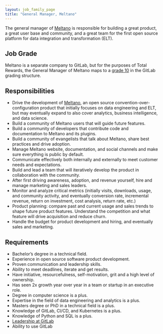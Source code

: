 ```yaml
---
layout: job_family_page
title: "General Manager, Meltano"
---
```


The general manager of [Meltano](https://meltano.com/) is responsible for building a great product, a great user base and community, and a great team for the first open source platform for data integration and transformation (ELT).

## Job Grade

Meltano is a separate company to GitLab, but for the purposes of Total Rewards, the General Manager of Meltano maps to a [grade 10](/handbook/total-rewards/compensation/compensation-calculator/#gitlab-job-grades) in the GitLab grading structure.

## Responsibilities

- Drive the development of [Meltano](https://meltano.com/), an open source convention-over-configuration product that initially focuses on data engineering and ELT, but may eventually expand to also cover analytics, business intelligence, and data science.
- Build a community of Meltano users that will guide future features.
- Build a community of developers that contribute code and documentation to Meltano and its plugins.
- Build a community of evangelists that talk about Meltano, share best practices and drive adoption.
- Manage Meltano website, documentation, and social channels and make sure everything is public by default.
- Communicate effectively both internally and externally to meet customer needs and expectations.
- Build and lead a team that will iteratively develop the product in collaboration with the community.
- After first driving awareness, adoption, and revenue yourself, hire and manage marketing and sales leaders.
- Monitor and analyze critical metrics (initially visits, downloads, usage, and community activity, and eventually conversion rate, incremental revenue, return on investment, cost analysis, return rate, etc.)
- Product planning: compare past and current usage and sales trends to shape future product features. Understand the competition and what feature will drive acquisition and reduce churn.
- Handle the budget for product development and hiring, and eventually sales and marketing.

## Requirements

- Bachelor’s degree in a technical field.
- Experience in open source software product development.
- Proven communication and leadership skills.
- Ability to meet deadlines, iterate and get results.
- Have initiative, resourcefulness, self-motivation, grit and a high level of ownership.
- Has seen 2x growth year over year in a team or startup in an executive role.
- Degree in computer science is a plus.
- Expertise in the field of data engineering and analytics is a plus.
- Masters degree or PhD in a technical field is a plus.
- Knowledge of GitLab, CI/CD, and Kubernetes is a plus.
- Knowledge of Python and SQL is a plus.
- [Leadership at GitLab](https://about.gitlab.com/company/team/structure/#management-group)
- Ability to use GitLab
